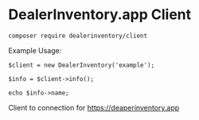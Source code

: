 # DealerInventory.app Client

```
composer require dealerinventory/client
```

Example Usage:

```
$client = new DealerInventory('example');

$info = $client->info();

echo $info->name;
``` 

Client to connection for <https://deaperinventory.app>

